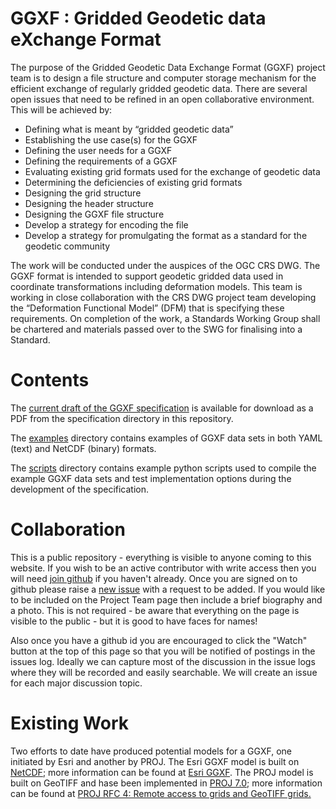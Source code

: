 # GGXF : Gridded Geodetic data eXchange Format

The purpose of the Gridded Geodetic Data Exchange Format (GGXF) project team is to design a file structure and computer storage mechanism for the efficient exchange of regularly gridded geodetic data. There are several open issues that need to be refined in an open collaborative environment. This will be achieved by:

- Defining what is meant by “gridded geodetic data”
- Establishing the use case(s) for the GGXF
- Defining the user needs for a GGXF
- Defining the requirements of a GGXF
- Evaluating existing grid formats used for the exchange of geodetic data
- Determining the deficiencies of existing grid formats
- Designing the grid structure
- Designing the header structure
- Designing the GGXF file structure
- Develop a strategy for encoding the file
- Develop a strategy for promulgating the format as a standard for the geodetic community

The work will be conducted under the auspices of the OGC CRS DWG.  The GGXF format is intended to support geodetic gridded data used in coordinate transformations including deformation models.  This team is working in close collaboration with the CRS DWG project team developing the “Deformation Functional Model” (DFM) that is specifying these requirements. On completion of the work, a Standards Working Group shall be chartered and materials passed over to the SWG for finalising into a Standard.

# Contents

The [current draft of the GGXF specification](https://github.com/opengeospatial/CRS-Gridded-Geodetic-data-eXchange-Format/raw/master/specification/GGXF%20v1-0%20OGC-22-051r1_2022-12-17.pdf)
is available for download as a PDF from the specification directory in this repository.

The [examples](https://github.com/opengeospatial/CRS-Gridded-Geodetic-data-eXchange-Format/tree/master/examples) directory contains examples of GGXF data sets in both YAML (text) and NetCDF (binary) formats.

The [scripts](https://github.com/opengeospatial/CRS-Gridded-Geodetic-data-eXchange-Format/tree/master/scripts) directory contains example python scripts used to compile the example GGXF data sets and test implementation options during the development of the specification.

# Collaboration

This is a public repository - everything is visible to anyone coming to this website. If you wish to be an active contributor with write access then you will need [join github](https://github.com/) if you haven't already. Once you are signed on to github please raise a [new issue](https://github.com/opengeospatial/GGXF/issues/new) with a request to be added. If you would like to be included on the Project Team page then include a brief biography and a photo. This is not required - be aware that everything on the page is visible to the public - but it is good to have faces for names!

Also once you have a github id you are encouraged to click the "Watch" button at the top of this page so that you will be notified of postings in the issues log. Ideally we can capture most of the discussion in the issue logs where they will be recorded and easily searchable. We will create an issue for each major discussion topic.

# Existing Work

Two efforts to date have produced potential models for a GGXF, one initiated by Esri and another by PROJ. The Esri GGXF model is built on [NetCDF](https://www.unidata.ucar.edu/software/netcdf/); more information can be found at [Esri GGXF](https://github.com/Esri/ggxf). The PROJ model is built on GeoTIFF and hase been implemented in [PROJ 7.0](https://proj.org/index.html); more information  can be found at [PROJ RFC 4: Remote access to grids and GeoTIFF grids.](https://proj.org/community/rfc/rfc-4.html#rfc4)
